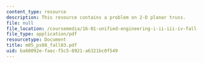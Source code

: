 ```yaml
---
content_type: resource
description: This resource contains a problem on 2-D planar truss.
file: null
file_location: /coursemedia/16-01-unified-engineering-i-ii-iii-iv-fall-2005-spring-2006/ba60092efaecf5c58921a6321bc0f549_m05_ps08_fall03.pdf
file_type: application/pdf
resourcetype: Document
title: m05_ps08_fall03.pdf
uid: ba60092e-faec-f5c5-8921-a6321bc0f549
---
```

